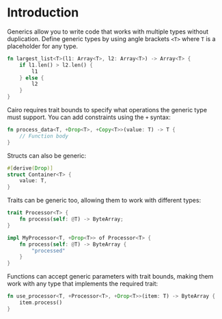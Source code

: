 # Introduction

Generics allow you to write code that works with multiple types without duplication.
Define generic types by using angle brackets `<T>` where `T` is a placeholder for any type.

```rust
fn largest_list<T>(l1: Array<T>, l2: Array<T>) -> Array<T> {
    if l1.len() > l2.len() {
        l1
    } else {
        l2
    }
}
```

Cairo requires trait bounds to specify what operations the generic type must support.
You can add constraints using the `+` syntax:

```rust
fn process_data<T, +Drop<T>, +Copy<T>>(value: T) -> T {
    // Function body
}
```

Structs can also be generic:

```rust
#[derive(Drop)]
struct Container<T> {
    value: T,
}
```

Traits can be generic too, allowing them to work with different types:

```rust
trait Processor<T> {
    fn process(self: @T) -> ByteArray;
}

impl MyProcessor<T, +Drop<T>> of Processor<T> {
    fn process(self: @T) -> ByteArray {
        "processed"
    }
}
```

Functions can accept generic parameters with trait bounds, making them work with any type that implements the required trait:

```rust
fn use_processor<T, +Processor<T>, +Drop<T>>(item: T) -> ByteArray {
    item.process()
}
```
